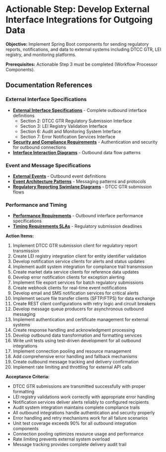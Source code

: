 # Actionable Step: Develop External Interface Integrations for Outgoing Data

**Objective:** Implement Spring Boot components for sending regulatory reports, notifications, and data to external systems including DTCC GTR, LEI registry, and monitoring platforms.

**Prerequisites:** Actionable Step 3 must be completed (Workflow Processor Components).

## Documentation References

### External Interface Specifications
- **[External Interface Specifications](../../docs/content/System-Specification/external-interfaces/external-interface-specifications.md)** - Complete outbound interface definitions
  - Section 2: DTCC GTR Regulatory Submission Interface
  - Section 3: LEI Registry Validation Interface
  - Section 6: Audit and Monitoring System Interface
  - Section 7: Error Notification Services Interface
- **[Security and Compliance Requirements](../../docs/content/System-Specification/external-interfaces/security-and-compliance-requirements.md)** - Authentication and security for outbound connections
- **[Interface Interaction Diagrams](../../docs/content/System-Specification/external-interfaces/interface-interaction-diagrams.md)** - Outbound data flow patterns

### Event and Message Specifications
- **[External Events](../../docs/content/System-Specification/events/external-events.md)** - Outbound event definitions
- **[Event Architecture Patterns](../../docs/content/System-Specification/events/event-architecture-patterns.md)** - Messaging patterns and protocols
- **[Regulatory Reporting Swimlane Diagrams](../../docs/content/System-Specification/events/regulatory-reporting-swimlane-diagrams.md)** - DTCC GTR submission flows

### Performance and Timing
- **[Performance Requirements](../../docs/content/System-Specification/requirements/performance-requirements.md)** - Outbound interface performance specifications
- **[Timing Requirements SLAs](../../docs/content/System-Specification/requirements/timing-requirements-slas.md)** - Regulatory submission deadlines

**Action Items:**
1. Implement DTCC GTR submission client for regulatory report transmission
2. Create LEI registry integration client for entity identifier validation
3. Develop notification service clients for alerts and status updates
4. Implement audit system integration for compliance trail transmission
5. Create market data service clients for reference data updates
6. Develop error notification clients for exception alerting
7. Implement file export services for batch regulatory submissions
8. Create webhook clients for real-time event notifications
9. Develop email and SMS notification services for critical alerts
10. Implement secure file transfer clients (SFTP/FTPS) for data exchange
11. Create REST client configurations with retry logic and circuit breakers
12. Develop message queue producers for asynchronous outbound messaging
13. Implement authentication and certificate management for external systems
14. Create response handling and acknowledgment processing
15. Develop outbound data transformation and formatting services
16. Write unit tests using test-driven development for all outbound integrations
17. Implement connection pooling and resource management
18. Add comprehensive error handling and fallback mechanisms
19. Create outbound message tracking and delivery confirmation
20. Implement rate limiting and throttling for external API calls

**Acceptance Criteria:**
- DTCC GTR submissions are transmitted successfully with proper formatting
- LEI registry validations work correctly with appropriate error handling
- Notification services deliver alerts reliably to configured recipients
- Audit system integration maintains complete compliance trails
- All outbound integrations handle authentication and security properly
- Error handling and retry mechanisms work for all failure scenarios
- Unit test coverage exceeds 90% for all outbound integration components
- Connection pooling optimizes resource usage and performance
- Rate limiting prevents external system overload
- Message tracking provides complete delivery audit trail
